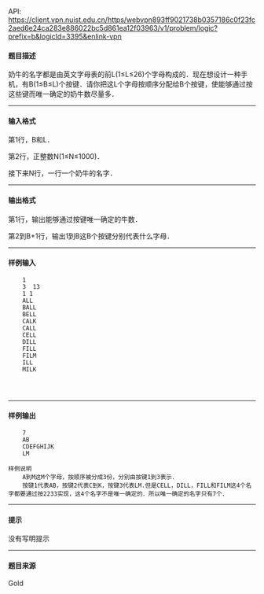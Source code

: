 API: https://client.vpn.nuist.edu.cn/https/webvpn893ff9021738b0357186c0f23fc2aed6e24ca283e886022bc5d861ea12f03963/v1/problem/logic?prefix=b&logicId=3395&enlink-vpn

#### 题目描述

  

奶牛的名字都是由英文字母表的前L(1≤L≤26)个字母构成的．现在想设计一种手机，有B(1≤B≤L)个按键．请你把这L个字母按顺序分配给B个按键，使能够通过按这些键而唯一确定的奶牛数尽量多．

---

#### 输入格式

第1行，B和L．

第2行，正整数N(1≤N≤1000)．

接下来N行，一行一个奶牛的名字．

---

#### 输出格式

第1行，输出能够通过按键唯一确定的牛数．

第2到B+1行，输出1到B这B个按键分别代表什么字母．

---

#### 样例输入
```
    1
    3  13
    1 1
    ALL
    BALL
    BELL
    CALK
    CALL
    CELL
    DILL
    FILL
    FILM
    ILL
    MILK


    
```

---

#### 样例输出
```
    7
    AB
    CDEFGHIJK
    LM

样例说明
    A到M这M个字母，按顺序被分成3份，分别由按键1到3表示．
    按键1代表AB，按键2代表C到K，按键3代表LM.但是CELL，DILL，FILL和FILM这4个名字都要通过按2233实现，这4个名字不是唯一确定的．所以唯一确定的名字只有7个．
```

---

#### 提示

没有写明提示

---

#### 题目来源

Gold